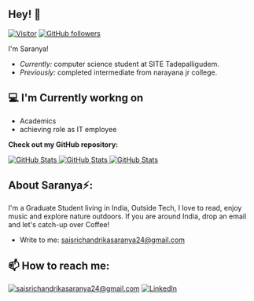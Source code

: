


<!-- <h2 align='center'>P sai sri chandrika saranya @ chandrikasaranya</h2>
<p align='center'><b>UnderGraduate Student at sasi institute of technology and engineering tadepalligudem</b></p> -->

<h2>Hey! 👋</h2>

[![Visitor](https://visitor-badge.laobi.icu/badge?page_id=chandrikasaranya.chandrikasaranya)](https://github.com/chandrikasaranya) [![GitHub followers](https://img.shields.io/github/followers/chandrikasaranya.svg?style=social&label=Follow)](https://github.com/chandrikasaranya?tab=followers)

I'm Saranya! 
- <i>Currently:</i> computer science student at SITE Tadepalligudem. 
- <i>Previously:</i> completed intermediate from narayana jr college.

<h2>💻 I'm Currently workng on</h2>

- Academics
- achieving role as IT employee


__Check out my GitHub repository:__

<div>
  <p>
     <a href="https://github.com/chandrikasaranya/form">
      <img src="https://github-readme-stats.vercel.app/api/pin/?username=chandrikasaranya&repo=form" alt="GitHub Stats" />
     </a>
    <a href="https://github.com/chandrikasaranya/sasi-site-navbar">
      <img src="https://github-readme-stats.vercel.app/api/pin/?username=chandrikasaranya&repo=sasi-site-navbar" alt="GitHub Stats" />
    </a>
    <a href="https://github.com/chandrikasaranya/progress-steps">
      <img src="https://github-readme-stats.vercel.app/api/pin/?username=chandrikasaranya&repo=progress-steps" alt="GitHub Stats" />
    </a>
  </p>
</div>
<h2> About Saranya⚡:</h2>

I'm a Graduate Student living in India,  Outside Tech, I love to read, enjoy music and explore nature outdoors. If you are around India, drop an email and let's catch-up over Coffee!
 
- Write to me: [saisrichandrikasaranya24@gmail.com](mailto:saisrichandrikasaranya24@gmail.com)

<h2>📫 How to reach me:</h2>

<a href="mailto:saisrichandrikasaranya24@gmail.com">![saisrichandrikasaranya24@gmail.com](https://img.shields.io/badge/Gmail-D14836?style=for-the-badge&logo=gmail&logoColor=white)</a> <a href="https://www.linkedin.com/in/pentapati-sai-sri-chandrika-saranya-710b24254">![LinkedIn](https://img.shields.io/badge/LinkedIn-0077B5?style=for-the-badge&logo=linkedin&logoColor=white)</a>
